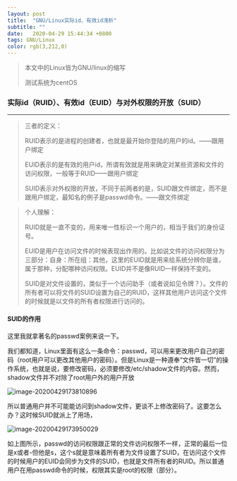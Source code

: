 ```yaml
---
layout: post
title:  "GNU/Linux实际id、有效id浅析"
subtitle: ""
date:   2020-04-29 15:44:34 +0800
tags: GNU/Linux
color: rgb(3,212,0)
---
```


> 本文中的Linux皆为GNU/linux的缩写
>
> 测试系统为centOS

### 实际id（RUID）、有效id（EUID）与对外权限的开放（SUID）

***

> 三者的定义：
>
> RUID表示的是进程的创建者，也就是最开始你登陆的用户的id。——跟用户绑定
>
> EUID表示的是有效的用户id，所谓有效就是用来确定对某些资源和文件的访问权限，一般等于RUID——跟用户绑定
>
> SUID表示对外权限的开放，不同于前两者的是，SUID跟文件绑定，而不是跟用户绑定，最知名的例子是passwd命令。——跟文件绑定

>个人理解：
>
>RUID就是一直不变的，用来唯一性标识一个用户的，相当于我们的身份证号。
>
>EUID是用户在访问文件的时候表现出作用的。比如说文件的访问权限分为三部分：自身：所在组：其他，这里的EUID就是用来给系统分辨你是谁，属于那种，分配哪种访问权限。EUID并不是像RUID一样保持不变的。
>
>SUID是对文件设置的，类似于一个访问助手（或者说如见令牌？）。文件的所有者可以将文件的SUID设置为自己的RUID，这样其他用户访问这个文件的时候就是以文件的所有者权限进行访问的。

#### SUID的作用

这里我就拿著名的passwd案例来说一下。

我们都知道，Linux里面有这么一条命令：passwd，可以用来更改用户自己的密码（root用户可以更改其他用户的密码）。但是Linux是一种遵奉“文件皆一切”的操作系统，也就是说，要修改密码，必须要修改/etc/shadow文件的内容。然而，shadow文件并不对除了root用户外的用户开放

![image-20200429173810896](C:\Users\dell\AppData\Roaming\Typora\typora-user-images\image-20200429173810896.png)

所以普通用户并不可能能访问到shadow文件，更谈不上修改密码了。这要怎么办？这时候SUID就派上了用场，

![image-20200429173950029](C:\Users\dell\AppData\Roaming\Typora\typora-user-images\image-20200429173950029.png)

如上图所示，passwd的访问权限跟正常的文件访问权限不一样，正常的最后一位是x或者-但他是s，这个s就是意味着所有者为文件设置了SUID，在访问这个文件的时候用户的EUID会同步为文件的SUID，也就是文件所有者的RUID。所以普通用户在用passwd命令的时候，权限其实是root的权限（部分）。